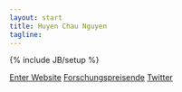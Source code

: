 ```yaml
---
layout: start
title: Huyen Chau Nguyen
tagline: 
---
```

{% include JB/setup %}

[Enter Website](welcome.html)
[Forschungspreisende](http://www.forschungspreisen.de)
[Twitter](http://www.twitter.com/c64au)
